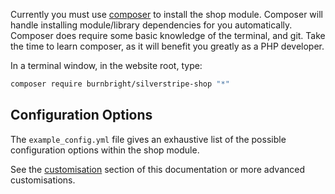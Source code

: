 Currently you must use [composer](https://getcomposer.org/) to install the shop module. Composer will handle installing module/library dependencies for you automatically. Composer does require some basic knowledge of the terminal, and git. Take the time to learn composer, as it will benefit you greatly as a PHP developer.

In a terminal window, in the website root, type:
```sh
composer require burnbright/silverstripe-shop "*"
```

## Configuration Options

The `example_config.yml` file gives an exhaustive list of the possible configuration options within the shop module.

See the [customisation](../Customisation) section of this documentation or more advanced customisations.
